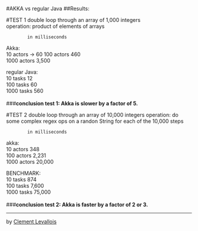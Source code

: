 #AKKA vs regular Java
##Results:

#TEST 1	
double loop through an array of 1,000 integers	
operation: product of elements of arrays	
	
			in milliseconds	
Akka:	
10 actors -> 60	
100 actors	460  
1000 actors	3,500	
	
	
regular Java:	
10 tasks	12  
100 tasks	60  
1000 tasks	560  
<br>
###<b>conclusion test 1: Akka is slower by a factor of 5.</b>

#TEST 2	
double loop through an array of 10,000 integers	
operation: do some complex regex ops on a randon String for each of the 10,000 steps	
	
			in milliseconds  
akka:	
10 actors	348  
100 actors	2,231  	
1000 actors	20,000  
	
	
BENCHMARK:	
10 tasks	874  
100 tasks	7,600  
1000 tasks	75,000  
<br>
###<b>conclusion test 2: Akka is faster by a factor of 2 or 3.</b>
    
	
-----
by [Clement Levallois](http://clementlevallois.net)